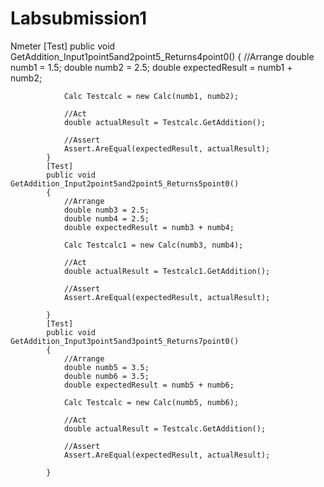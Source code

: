 # Labsubmission1
Nmeter
            [Test]
            public void GetAddition_Input1point5and2point5_Returns4point0()
            {
                //Arrange
                double numb1 = 1.5;
                double numb2 = 2.5;
                double expectedResult = numb1 + numb2;

                Calc Testcalc = new Calc(numb1, numb2);

                //Act
                double actualResult = Testcalc.GetAddition();

                //Assert
                Assert.AreEqual(expectedResult, actualResult);
            }
            [Test]
            public void GetAddition_Input2point5and2point5_Returns5point0()
            {
                //Arrange
                double numb3 = 2.5;
                double numb4 = 2.5;
                double expectedResult = numb3 + numb4;

                Calc Testcalc1 = new Calc(numb3, numb4);

                //Act
                double actualResult = Testcalc1.GetAddition();

                //Assert
                Assert.AreEqual(expectedResult, actualResult);

            }
            [Test]
            public void GetAddition_Input3point5and3point5_Returns7point0()
            {
                //Arrange
                double numb5 = 3.5;
                double numb6 = 3.5;
                double expectedResult = numb5 + numb6;

                Calc Testcalc = new Calc(numb5, numb6);

                //Act
                double actualResult = Testcalc.GetAddition();

                //Assert
                Assert.AreEqual(expectedResult, actualResult);

            }

